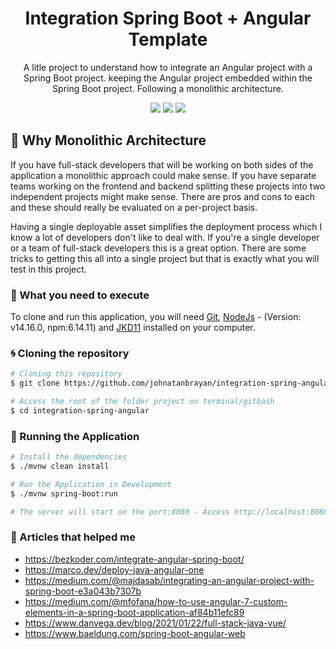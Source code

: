 <div align="center">

  # Integration Spring Boot + Angular Template
  A litle project to understand how to integrate an Angular project with a Spring Boot project. keeping the Angular project embedded within the Spring Boot project. Following a monolithic architecture.


  ![](https://img.shields.io/badge/Autor-Johnatan%20Brayan-brightgreen)
  ![](https://img.shields.io/badge/Back--End-Spring%20Boot-brightgreen)
  ![](https://img.shields.io/badge/Front--End-Angular%209-brightgreen)
  
</div> 

## 🚀 Why Monolithic Architecture
If you have full-stack developers that will be working on both sides of the application a monolithic approach could make sense. If you have separate teams working on the frontend and backend splitting these projects into two independent projects might make sense. There are pros and cons to each and these should really be evaluated on a per-project basis.

Having a single deployable asset simplifies the deployment process which I know a lot of developers don't like to deal with. If you're a single developer or a team of full-stack developers this is a great option. There are some tricks to getting this all into a single project but that is exactly what you will test in this project.

### 🤔 What you need to execute

To clone and run this application, you will need [Git](https://git-scm.com), [NodeJs](https://nodejs.org/en/) - (Version: v14.16.0, npm:6.14.11) and [JKD11](https://www.oracle.com/br/java/technologies/javase-jdk11-downloads.html) installed on your computer.

### 🌀 Cloning the repository

```bash
# Cloning this repository
$ git clone https://github.com/johnatanbrayan/integration-spring-angular.git

# Access the root of the folder project on terminal/gitbash
$ cd integration-spring-angular
```

### 🎲 Running the Application

```bash
# Install the dependencies
$ ./mvnw clean install

# Run the Application in Development
$ ./mvnw spring-boot:run

# The server will start on the port:8080 - Access http://localhost:8080 to access the project.
```
### :memo: Articles that helped me
- https://bezkoder.com/integrate-angular-spring-boot/
- https://marco.dev/deploy-java-angular-one
- https://medium.com/@majdasab/integrating-an-angular-project-with-spring-boot-e3a043b7307b
- https://medium.com/@mfofana/how-to-use-angular-7-custom-elements-in-a-spring-boot-application-af84b11efc89
- https://www.danvega.dev/blog/2021/01/22/full-stack-java-vue/
- https://www.baeldung.com/spring-boot-angular-web
